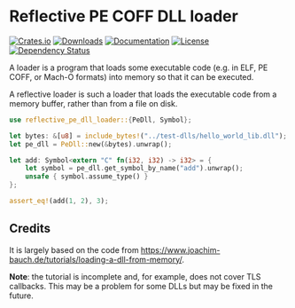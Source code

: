 # Reflective PE COFF DLL loader

[![Crates.io](https://img.shields.io/crates/v/reflective_pe_dll_loader)](https://crates.io/crates/reflective_pe_dll_loader)
[![Downloads](https://img.shields.io/crates/d/reflective_pe_dll_loader.svg)](https://crates.io/crates/reflective_pe_dll_loader)
[![Documentation](https://docs.rs/reflective_pe_dll_loader/badge.svg)](https://docs.rs/reflective_pe_dll_loader)
[![License](https://img.shields.io/crates/l/reflective_pe_dll_loader)](https://crates.io/crates/reflective_pe_dll_loader)
[![Dependency Status](https://deps.rs/repo/github/JohnScience/reflective_pe_dll_loader/status.svg)](https://deps.rs/repo/github/JohnScience/reflective_pe_dll_loader)

A loader is a program that loads some executable code (e.g. in ELF, PE COFF, or Mach-O formats) into memory so that it can be executed.

A reflective loader is such a loader that loads the executable code from a memory buffer, rather than from a file on disk.

```rust
use reflective_pe_dll_loader::{PeDll, Symbol};

let bytes: &[u8] = include_bytes!("../test-dlls/hello_world_lib.dll");
let pe_dll = PeDll::new(&bytes).unwrap();

let add: Symbol<extern "C" fn(i32, i32) -> i32> = {
    let symbol = pe_dll.get_symbol_by_name("add").unwrap();
    unsafe { symbol.assume_type() }
};

assert_eq!(add(1, 2), 3);
```

## Credits

It is largely based on the code from <https://www.joachim-bauch.de/tutorials/loading-a-dll-from-memory/>.

**Note**: the tutorial is incomplete and, for example, does not cover TLS callbacks. This may be a problem for some DLLs but may be fixed in the future.
